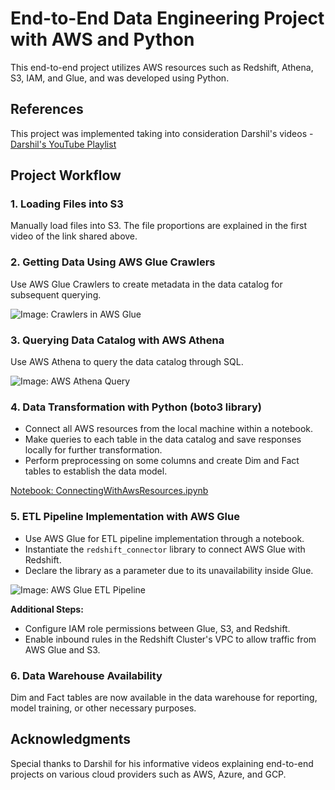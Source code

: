 # End-to-End Data Engineering Project with AWS and Python

This end-to-end project utilizes AWS resources such as Redshift, Athena, S3, IAM, and Glue, and was developed using Python.

## References
This project was implemented taking into consideration Darshil's videos - [Darshil's YouTube Playlist](https://www.youtube.com/playlist?list=PLBJe2dFI4sgvavQzL2Hm5CsnoIWHY5fI3)

## Project Workflow

### 1. Loading Files into S3
Manually load files into S3. The file proportions are explained in the first video of the link shared above.

### 2. Getting Data Using AWS Glue Crawlers
Use AWS Glue Crawlers to create metadata in the data catalog for subsequent querying.

![Image: Crawlers in AWS Glue](https://github.com/manuelpt49/EndToEndprojectAwsPython/assets/79064546/7d8e33f5-af1f-4f1e-b5dc-2ca759e0b2ed)

### 3. Querying Data Catalog with AWS Athena
Use AWS Athena to query the data catalog through SQL.

![Image: AWS Athena Query](https://github.com/manuelpt49/EndToEndprojectAwsPython/assets/79064546/62494d2f-31bf-4a09-9ae3-261958369a17)

### 4. Data Transformation with Python (boto3 library)
- Connect all AWS resources from the local machine within a notebook.
- Make queries to each table in the data catalog and save responses locally for further transformation.
- Perform preprocessing on some columns and create Dim and Fact tables to establish the data model.

[Notebook: ConnectingWithAwsResources.ipynb](https://github.com/manuelpt49/EndToEndprojectAwsPython/ConnectingWithAwsResources.ipynb)

### 5. ETL Pipeline Implementation with AWS Glue
- Use AWS Glue for ETL pipeline implementation through a notebook.
- Instantiate the `redshift_connector` library to connect AWS Glue with Redshift.
- Declare the library as a parameter due to its unavailability inside Glue.

![Image: AWS Glue ETL Pipeline](https://github.com/manuelpt49/EndToEndprojectAwsPython/assets/79064546/9818016d-8bc9-4067-9591-a35ff620d43b)

**Additional Steps:**
- Configure IAM role permissions between Glue, S3, and Redshift.
- Enable inbound rules in the Redshift Cluster's VPC to allow traffic from AWS Glue and S3.

### 6. Data Warehouse Availability
Dim and Fact tables are now available in the data warehouse for reporting, model training, or other necessary purposes.

## Acknowledgments
Special thanks to Darshil for his informative videos explaining end-to-end projects on various cloud providers such as AWS, Azure, and GCP.
